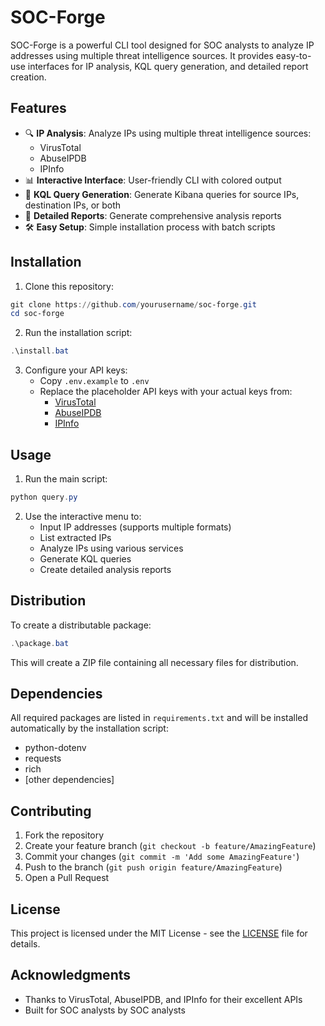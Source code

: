 # SOC-Forge

SOC-Forge is a powerful CLI tool designed for SOC analysts to analyze IP addresses using multiple threat intelligence sources. It provides easy-to-use interfaces for IP analysis, KQL query generation, and detailed report creation.

## Features

- 🔍 **IP Analysis**: Analyze IPs using multiple threat intelligence sources:
  - VirusTotal
  - AbuseIPDB
  - IPInfo
- 📊 **Interactive Interface**: User-friendly CLI with colored output
- 🔎 **KQL Query Generation**: Generate Kibana queries for source IPs, destination IPs, or both
- 📝 **Detailed Reports**: Generate comprehensive analysis reports
- 🛠️ **Easy Setup**: Simple installation process with batch scripts

## Installation

1. Clone this repository:
```powershell
git clone https://github.com/yourusername/soc-forge.git
cd soc-forge
```

2. Run the installation script:
```powershell
.\install.bat
```

3. Configure your API keys:
   - Copy `.env.example` to `.env`
   - Replace the placeholder API keys with your actual keys from:
     - [VirusTotal](https://www.virustotal.com/gui/join-us)
     - [AbuseIPDB](https://www.abuseipdb.com/account/api)
     - [IPInfo](https://ipinfo.io/signup)

## Usage

1. Run the main script:
```powershell
python query.py
```

2. Use the interactive menu to:
   - Input IP addresses (supports multiple formats)
   - List extracted IPs
   - Analyze IPs using various services
   - Generate KQL queries
   - Create detailed analysis reports

## Distribution

To create a distributable package:

```powershell
.\package.bat
```

This will create a ZIP file containing all necessary files for distribution.

## Dependencies

All required packages are listed in `requirements.txt` and will be installed automatically by the installation script:

- python-dotenv
- requests
- rich
- [other dependencies]

## Contributing

1. Fork the repository
2. Create your feature branch (`git checkout -b feature/AmazingFeature`)
3. Commit your changes (`git commit -m 'Add some AmazingFeature'`)
4. Push to the branch (`git push origin feature/AmazingFeature`)
5. Open a Pull Request

## License

This project is licensed under the MIT License - see the [LICENSE](LICENSE) file for details.

## Acknowledgments

- Thanks to VirusTotal, AbuseIPDB, and IPInfo for their excellent APIs
- Built for SOC analysts by SOC analysts
